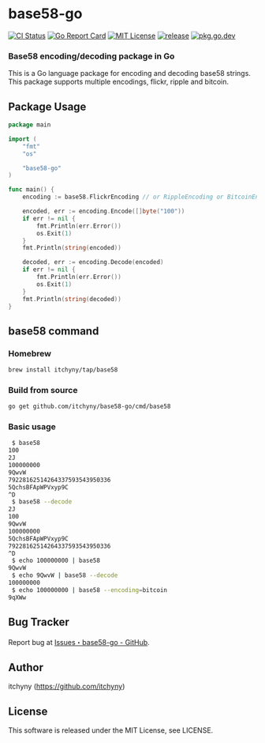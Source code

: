 # base58-go
[![CI Status](https://github.com/itchyny/base58-go/workflows/CI/badge.svg)](https://github.com/itchyny/base58-go/actions)
[![Go Report Card](https://goreportcard.com/badge/github.com/itchyny/base58-go)](https://goreportcard.com/report/github.com/itchyny/base58-go)
[![MIT License](http://img.shields.io/badge/license-MIT-blue.svg)](https://github.com/itchyny/base58-go/blob/master/LICENSE)
[![release](https://img.shields.io/github/release/itchyny/base58-go/all.svg)](https://github.com/itchyny/base58-go/releases)
[![pkg.go.dev](https://pkg.go.dev/badge/github.com/itchyny/base58-go)](https://pkg.go.dev/github.com/itchyny/base58-go)

### Base58 encoding/decoding package in Go
This is a Go language package for encoding and decoding base58 strings.
This package supports multiple encodings, flickr, ripple and bitcoin.

## Package Usage
```go
package main

import (
	"fmt"
	"os"

	"base58-go"
)

func main() {
	encoding := base58.FlickrEncoding // or RippleEncoding or BitcoinEncoding

	encoded, err := encoding.Encode([]byte("100"))
	if err != nil {
		fmt.Println(err.Error())
		os.Exit(1)
	}
	fmt.Println(string(encoded))

	decoded, err := encoding.Decode(encoded)
	if err != nil {
		fmt.Println(err.Error())
		os.Exit(1)
	}
	fmt.Println(string(decoded))
}
```

## base58 command
### Homebrew
```sh
brew install itchyny/tap/base58
```

### Build from source
```bash
go get github.com/itchyny/base58-go/cmd/base58
```

### Basic usage
```sh
 $ base58
100
2J
100000000
9QwvW
79228162514264337593543950336
5QchsBFApWPVxyp9C
^D
 $ base58 --decode
2J
100
9QwvW
100000000
5QchsBFApWPVxyp9C
79228162514264337593543950336
^D
 $ echo 100000000 | base58
9QwvW
 $ echo 9QwvW | base58 --decode
100000000
 $ echo 100000000 | base58 --encoding=bitcoin
9qXWw
```

## Bug Tracker
Report bug at [Issues・base58-go - GitHub](https://github.com/itchyny/base58-go/issues).

## Author
itchyny (https://github.com/itchyny)

## License
This software is released under the MIT License, see LICENSE.
